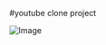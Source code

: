 #youtube clone project



![Image](https://github.com/user-attachments/assets/7b559cb5-b4f9-43c5-baab-7cefccca9220)
